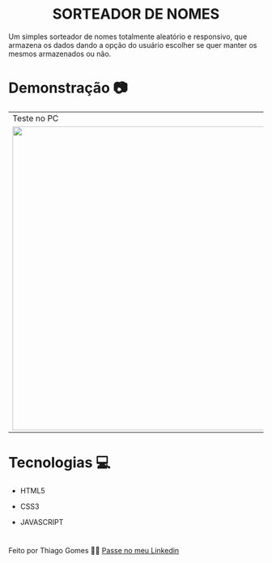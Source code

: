 <h1 align="center">
   SORTEADOR DE NOMES
</h1>

<p>
Um simples sorteador de nomes totalmente aleatório e responsivo, que armazena os dados dando a opção do usuário escolher se quer manter os mesmos armazenados ou não.
</p>

# Demonstração 📷


  
<table>
 <tr>
   <td>Teste no PC</td>
   <td>Teste no MOBILE</td>
 </tr>
 <tr>
   <td><img src="https://user-images.githubusercontent.com/98625860/155639710-3bf34548-8304-4381-97fa-a77429d24400.gif" width="600px"></td>
   <td><img src="https://user-images.githubusercontent.com/98625860/155640013-4e21c0c3-5ae3-446a-adca-df71dd959947.gif" width="400px"></td>
 </tr>
</table>




# Tecnologias 💻

-   <p>HTML5</p>
-   <p>CSS3</p>
-   <p>JAVASCRIPT</p>

#

Feito por Thiago Gomes 🧑‍💻 [Passe no meu Linkedin](https://www.linkedin.com/in/thiago-gomes-165ab722b/)

